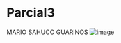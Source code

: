# Parcial3
MARIO SAHUCO GUARINOS
![image](https://github.com/user-attachments/assets/c08a9bd5-7342-486c-9a23-67ac858d36a7)
